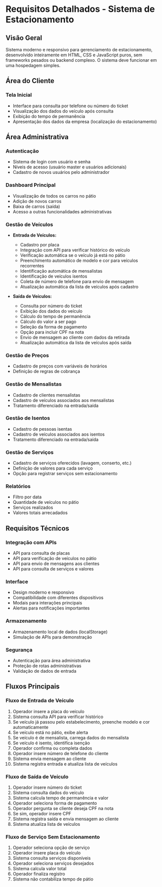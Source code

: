 # Requisitos Detalhados - Sistema de Estacionamento

## Visão Geral
Sistema moderno e responsivo para gerenciamento de estacionamento, desenvolvido inteiramente em HTML, CSS e JavaScript puros, sem frameworks pesados ou backend complexo. O sistema deve funcionar em uma hospedagem simples.

## Área do Cliente

### Tela Inicial
- Interface para consulta por telefone ou número do ticket
- Visualização dos dados do veículo após consulta
- Exibição do tempo de permanência
- Apresentação dos dados da empresa (localização do estacionamento)

## Área Administrativa

### Autenticação
- Sistema de login com usuário e senha
- Níveis de acesso (usuário master e usuários adicionais)
- Cadastro de novos usuários pelo administrador

### Dashboard Principal
- Visualização de todos os carros no pátio
- Adição de novos carros
- Baixa de carros (saída)
- Acesso a outras funcionalidades administrativas

### Gestão de Veículos
- **Entrada de Veículos:**
  - Cadastro por placa
  - Integração com API para verificar histórico do veículo
  - Verificação automática se o veículo já está no pátio
  - Preenchimento automático de modelo e cor para veículos recorrentes
  - Identificação automática de mensalistas
  - Identificação de veículos isentos
  - Coleta de número de telefone para envio de mensagem
  - Atualização automática da lista de veículos após cadastro

- **Saída de Veículos:**
  - Consulta por número do ticket
  - Exibição dos dados do veículo
  - Cálculo do tempo de permanência
  - Cálculo do valor a ser pago
  - Seleção da forma de pagamento
  - Opção para incluir CPF na nota
  - Envio de mensagem ao cliente com dados da retirada
  - Atualização automática da lista de veículos após saída

### Gestão de Preços
- Cadastro de preços com variáveis de horários
- Definição de regras de cobrança

### Gestão de Mensalistas
- Cadastro de clientes mensalistas
- Cadastro de veículos associados aos mensalistas
- Tratamento diferenciado na entrada/saída

### Gestão de Isentos
- Cadastro de pessoas isentas
- Cadastro de veículos associados aos isentos
- Tratamento diferenciado na entrada/saída

### Gestão de Serviços
- Cadastro de serviços oferecidos (lavagem, conserto, etc.)
- Definição de valores para cada serviço
- Opção para registrar serviços sem estacionamento

### Relatórios
- Filtro por data
- Quantidade de veículos no pátio
- Serviços realizados
- Valores totais arrecadados

## Requisitos Técnicos

### Integração com APIs
- API para consulta de placas
- API para verificação de veículos no pátio
- API para envio de mensagens aos clientes
- API para consulta de serviços e valores

### Interface
- Design moderno e responsivo
- Compatibilidade com diferentes dispositivos
- Modais para interações principais
- Alertas para notificações importantes

### Armazenamento
- Armazenamento local de dados (localStorage)
- Simulação de APIs para demonstração

### Segurança
- Autenticação para área administrativa
- Proteção de rotas administrativas
- Validação de dados de entrada

## Fluxos Principais

### Fluxo de Entrada de Veículo
1. Operador insere a placa do veículo
2. Sistema consulta API para verificar histórico
3. Se veículo já passou pelo estabelecimento, preenche modelo e cor automaticamente
4. Se veículo está no pátio, exibe alerta
5. Se veículo é de mensalista, carrega dados do mensalista
6. Se veículo é isento, identifica isenção
7. Operador confirma ou completa dados
8. Operador insere número de telefone do cliente
9. Sistema envia mensagem ao cliente
10. Sistema registra entrada e atualiza lista de veículos

### Fluxo de Saída de Veículo
1. Operador insere número do ticket
2. Sistema consulta dados do veículo
3. Sistema calcula tempo de permanência e valor
4. Operador seleciona forma de pagamento
5. Operador pergunta se cliente deseja CPF na nota
6. Se sim, operador insere CPF
7. Sistema registra saída e envia mensagem ao cliente
8. Sistema atualiza lista de veículos

### Fluxo de Serviço Sem Estacionamento
1. Operador seleciona opção de serviço
2. Operador insere placa do veículo
3. Sistema consulta serviços disponíveis
4. Operador seleciona serviços desejados
5. Sistema calcula valor total
6. Operador finaliza registro
7. Sistema não contabiliza tempo de pátio
